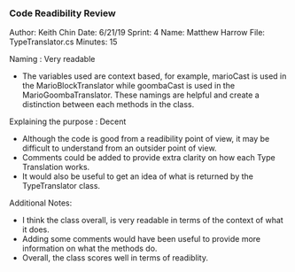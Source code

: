 ﻿### Code Readibility Review

Author: Keith Chin
Date: 6/21/19
Sprint: 4
Name: Matthew Harrow 
File: TypeTranslator.cs
Minutes: 15

Naming : Very readable

- The variables used are context based, for example, marioCast is used in the MarioBlockTranslator
while goombaCast is used in the MarioGoombaTranslator. These namings are helpful and create
a distinction between each methods in the class.

Explaining the purpose : Decent

- Although the code is good from a readibility point of view, it may be difficult to understand from
an outsider point of view. 
- Comments could be added to provide extra clarity on how each Type Translation works.
- It would also be useful to get an idea of what is returned by the TypeTranslator class.

Additional Notes:

- I think the class overall, is very readable in terms of the context of what it does. 
- Adding some comments would have been useful to provide more information on what the methods do.
- Overall, the class scores well in terms of readiblity.


